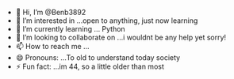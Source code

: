 - 👋 Hi, I’m @Benb3892
- 👀 I’m interested in ...open to anything, just now learning
- 🌱 I’m currently learning ... Python
- 💞️ I’m looking to collaborate on ...i wouldnt be any help yet sorry!
- 📫 How to reach me ...
- 😄 Pronouns: ...To old to understand today society
- ⚡ Fun fact: ...im 44, so a little older than most

<!---
Benb3892/Benb3892 is a ✨ special ✨ repository because its `README.md` (this file) appears on your GitHub profile.
You can click the Preview link to take a look at your changes.
--->
